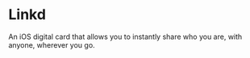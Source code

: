 # Linkd
An iOS digital card that allows you to instantly share who you are, with anyone, wherever you go.
